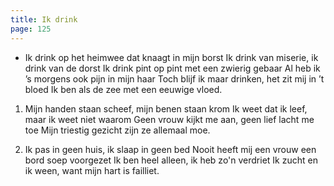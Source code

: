 ```yaml
---
title: Ik drink
page: 125
---  
```


- Ik drink op het heimwee dat knaagt in mijn borst
Ik drink van miserie, ik drink van de dorst
Ik drink pint op pint met een zwierig gebaar
Al heb ik ’s morgens ook pijn in mijn haar
Toch blijf ik maar drinken, het zit mij in ’t bloed
Ik ben als de zee met een eeuwige vloed.


1. Mijn handen staan scheef, mijn benen staan krom
Ik weet dat ik leef, maar ik weet niet waarom
Geen vrouw kijkt me aan, geen lief lacht me toe
Mijn triestig gezicht zijn ze allemaal moe.


2. Ik pas in geen huis, ik slaap in geen bed
Nooit heeft mij een vrouw een bord soep voorgezet
Ik ben heel alleen, ik heb zo'n verdriet
Ik zucht en ik ween, want mijn hart is failliet.